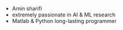 - Amin sharifi
- extremely passionate in AI & ML research
- Matlab & Python long-lasting programmer

<!---
sharifiamin/sharifiamin is a ✨ special ✨ repository because its `README.md` (this file) appears on your GitHub profile.
You can click the Preview link to take a look at your changes.
--->
